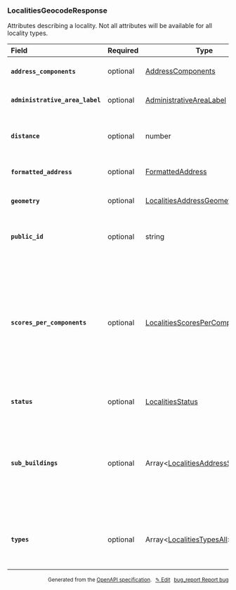 <!--- This is a generated file, do not edit! -->
<!--- [START woosmap_http_schema_localitiesgeocoderesponse] -->
<h3 class="schema-object" id="LocalitiesGeocodeResponse">LocalitiesGeocodeResponse</h3>

Attributes describing a locality. Not all attributes will be available for all locality types.

| Field                                                                                                                                                | Required | Type                                                                                            | Description                                                                                                                                                                                                                                                                                                                                                                                                                                 |
| :--------------------------------------------------------------------------------------------------------------------------------------------------- | -------- | ----------------------------------------------------------------------------------------------- | ------------------------------------------------------------------------------------------------------------------------------------------------------------------------------------------------------------------------------------------------------------------------------------------------------------------------------------------------------------------------------------------------------------------------------------------- |
| <h4 id="LocalitiesGeocodeResponse-address_components" class="add-link schema-object-property-key"><code>address_components</code></h4>               | optional | [AddressComponents](#AddressComponents "AddressComponents")                                     | See [AddressComponents](#AddressComponents "AddressComponents") for more information.                                                                                                                                                                                                                                                                                                                                                       |
| <h4 id="LocalitiesGeocodeResponse-administrative_area_label" class="add-link schema-object-property-key"><code>administrative_area_label</code></h4> | optional | [AdministrativeAreaLabel](#AdministrativeAreaLabel "AdministrativeAreaLabel")                   | See [AdministrativeAreaLabel](#AdministrativeAreaLabel "AdministrativeAreaLabel") for more information.                                                                                                                                                                                                                                                                                                                                     |
| <h4 id="LocalitiesGeocodeResponse-distance" class="add-link schema-object-property-key"><code>distance</code></h4>                                   | optional | number                                                                                          | <div class="nonref-property-description"><p>When reverse geocoding, this field represents the distance (in meter) to the requested latlng</p></div>                                                                                                                                                                                                                                                                                         |
| <h4 id="LocalitiesGeocodeResponse-formatted_address" class="add-link schema-object-property-key"><code>formatted_address</code></h4>                 | optional | [FormattedAddress](#FormattedAddress "FormattedAddress")                                        | See [FormattedAddress](#FormattedAddress "FormattedAddress") for more information.                                                                                                                                                                                                                                                                                                                                                          |
| <h4 id="LocalitiesGeocodeResponse-geometry" class="add-link schema-object-property-key"><code>geometry</code></h4>                                   | optional | [LocalitiesAddressGeometry](#LocalitiesAddressGeometry "LocalitiesAddressGeometry")             | See [LocalitiesAddressGeometry](#LocalitiesAddressGeometry "LocalitiesAddressGeometry") for more information.                                                                                                                                                                                                                                                                                                                               |
| <h4 id="LocalitiesGeocodeResponse-public_id" class="add-link schema-object-property-key"><code>public_id</code></h4>                                 | optional | string                                                                                          | <div class="nonref-property-description"><p>Contains a unique ID for each suggestion. Please use this ID to give feedbacks on results.</p></div>                                                                                                                                                                                                                                                                                            |
| <h4 id="LocalitiesGeocodeResponse-scores_per_components" class="add-link schema-object-property-key"><code>scores_per_components</code></h4>         | optional | [LocalitiesScoresPerComponents](#LocalitiesScoresPerComponents "LocalitiesScoresPerComponents") | <div class="ref-property-description"><p>For each component (street_name, postal_code, and locality), it indicates the degree of correspondence with the original query. This value ranges from 0 to 1, with 0 indicating no match with the original query, and enables you to assess the quality of the Geocode’s result.</p><p>See <a href="#LocalitiesScoresPerComponents">LocalitiesScoresPerComponents</a> for more information.</div> |
| <h4 id="LocalitiesGeocodeResponse-status" class="add-link schema-object-property-key"><code>status</code></h4>                                       | optional | [LocalitiesStatus](#LocalitiesStatus "LocalitiesStatus")                                        | See [LocalitiesStatus](#LocalitiesStatus "LocalitiesStatus") for more information.                                                                                                                                                                                                                                                                                                                                                          |
| <h4 id="LocalitiesGeocodeResponse-sub_buildings" class="add-link schema-object-property-key"><code>sub_buildings</code></h4>                         | optional | Array&lt;[LocalitiesAddressSummary](#LocalitiesAddressSummary "LocalitiesAddressSummary")&gt;   | <div class="ref-property-description"><p>When reverse geocoding with <code>list_sub_buildings=true</code>, this field will contain a list of precise addresses that can be found at that location, i.e. all flats within a building.</p><p>See <a href="#LocalitiesAddressSummary">LocalitiesAddressSummary</a> for more information.</div>                                                                                                 |
| <h4 id="LocalitiesGeocodeResponse-types" class="add-link schema-object-property-key"><code>types</code></h4>                                         | optional | Array&lt;[LocalitiesTypesAll](#LocalitiesTypesAll "LocalitiesTypesAll")&gt;                     | <div class="ref-property-description"><p>An array containing the types of the result</p><p>See <a href="#LocalitiesTypesAll">LocalitiesTypesAll</a> for more information.</div>                                                                                                                                                                                                                                                             |

<p style="text-align: right; font-size: smaller;">Generated from the <a data-label="openapi-github" href="https://github.com/woosmap/openapi-specification" title="Woosmap OpenAPI Specification" class="external">OpenAPI specification</a>.
<a data-label="openapi-github-woosmap-http-schema-localitiesgeocoderesponse" data-action="edit" style="margin-left: 5px;" href="https://github.com/woosmap/openapi-specification/blob/main/specification/schemas/LocalitiesGeocodeResponse.yml" title="Edit on GitHub">✎ Edit</a>
<a data-label="openapi-github-woosmap-http-schema-localitiesgeocoderesponse" data-action="bug" style="margin-left: 5px;" href="https://github.com/woosmap/openapi-specification/issues/new?assignees=&labels=type%3A+bug%2C+triage+me&template=bug_report.md&title=[schemas] Bug - LocalitiesGeocodeResponse" title="File bug for schemas on GitHub"><span class="material-icons">bug_report</span> Report bug</a>
</p>

<!--- [END woosmap_http_schema_localitiesgeocoderesponse] -->
